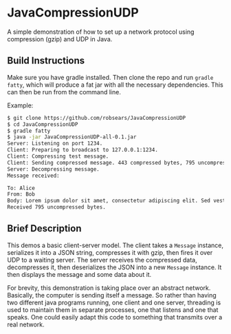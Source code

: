 # JavaCompressionUDP

A simple demonstration of how to set up a network protocol using compression (gzip) and UDP in Java.

## Build Instructions

Make sure you have gradle installed. Then clone the repo and run `gradle fatty`, which will produce a fat jar with all the necessary dependencies. This can then be run from the command line.

Example:

```bash
$ git clone https://github.com/robsears/JavaCompressionUDP
$ cd JavaCompressionUDP
$ gradle fatty
$ java -jar JavaCompressionUDP-all-0.1.jar
Server: Listening on port 1234.
Client: Preparing to broadcast to 127.0.0.1:1234.
Client: Compressing test message.
Client: Sending compressed message. 443 compressed bytes, 795 uncompressed.
Server: Decompressing message.
Message received:

To: Alice
From: Bob
Body: Lorem ipsum dolor sit amet, consectetur adipiscing elit. Sed vestibulum dolor odio, sed sollicitudin sapien efficitur ut. Vestibulum gravida risus eu tellus aliquet commodo. Pellentesque sollicitudin orci et risus lobortis, quis elementum est bibendum. Suspendisse molestie cursus facilisis. Integer nec tellus pulvinar velit feugiat fermentum. Sed non risus sem. Pellentesque enim dui, interdum in pharetra id, bibendum eu ex. Praesent lacinia ante et dolor faucibus, quis dignissim eros pellentesque. Curabitur hendrerit imperdiet condimentum. Donec mi quam, elementum vel consectetur ac, posuere blandit ex. Sed vitae velit eu lectus rutrum condimentum. Donec vitae odio et mi vehicula euismod aliquam quis sem. Nulla aliquam convallis felis at tristique.
Received 795 uncompressed bytes.
```

## Brief Description

This demos a basic client-server model. The client takes a `Message` instance, serializes it into a JSON string, compresses it with gzip, then fires it over UDP to a waiting server. The server receives the compressed data, decompresses it, then deserializes the JSON into a new `Message` instance. It then displays the message and some data about it.

For brevity, this demonstration is taking place over an abstract network. Basically, the computer is sending itself a message. So rather than having two different java programs running, one client and one server, threading is used to maintain them in separate processes, one that listens and one that speaks. One could easily adapt this code to something that transmits over a real network.
